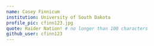 ```yaml
---
name: Casey Finnicum
institution: University of South Dakota
profile_pic: cfinn123.jpg
quote: Raider Nation! # no longer than 100 characters
github_user: cfinn123
---
```

